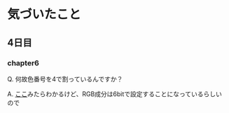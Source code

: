 # 気づいたこと

## 4日目

### chapter6

Q. 何故色番号を4で割っているんですか？

A. [ここ](http://oswiki.osask.jp/?VGA)みたらわかるけど、RGB成分は6bitで設定することになっているらしいので
